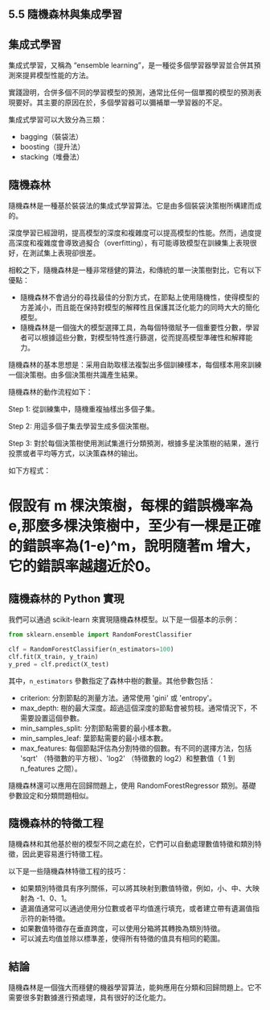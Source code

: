 ## 5.5 隨機森林與集成學習

## 集成式學習

集成式學習，又稱為 “ensemble learning”，是一種從多個學習器學習並合併其預測來提昇模型性能的方法。

實踐證明，合併多個不同的學習模型的預測，通常比任何一個單獨的模型的預測表現要好。其主要的原因在於，多個學習器可以彌補單一學習器的不足。

集成式學習可以大致分為三類：

- bagging（裝袋法）
- boosting（提升法）
- stacking（堆疊法）

## 隨機森林

隨機森林是一種基於裝袋法的集成式學習算法。它是由多個裝袋決策樹所構建而成的。

深度學習已經證明，提高模型的深度和複雜度可以提高模型的性能。然而，過度提高深度和複雜度會導致過擬合（overfitting），有可能導致模型在訓練集上表現很好，在測試集上表現卻很差。

相較之下，隨機森林是一種非常穩健的算法，和傳統的單一決策樹對比，它有以下優點：

- 隨機森林不會過分的尋找最佳的分割方式，在節點上使用隨機性，使得模型的方差減小，而且能在保持對模型的解釋性且保護其泛化能力的同時大大的簡化模型。
- 隨機森林是一個強大的模型選擇工具，為每個特徵賦予一個重要性分數，學習者可以根據這些分數，對模型特性進行篩選，從而提高模型準確性和解釋能力。

隨機森林的基本思想是：采用自助取樣法複製出多個訓練樣本，每個樣本用來訓練一個決策樹。由多個決策樹共識產生結果。

隨機森林的動作流程如下：

Step 1: 從訓練集中，隨機重複抽樣出多個子集。

Step 2: 用這多個子集去學習生成多個決策樹。

Step 3: 對於每個決策樹使用測試集進行分類預測，根據多星決策樹的結果，進行投票或者平均等方式，以決策森林的输出。

如下方程式：

# 假設有 m 棵決策樹，每棵的錯誤機率為e,那麼多棵決策樹中，至少有一棵是正確的錯誤率為(1-e)^m，說明隨著m 增大，它的錯誤率越趨近於0。

## 隨機森林的 Python 實現

我們可以通過 scikit-learn 來實現隨機森林模型。以下是一個基本的示例：

```python
from sklearn.ensemble import RandomForestClassifier

clf = RandomForestClassifier(n_estimators=100)
clf.fit(X_train, y_train)
y_pred = clf.predict(X_test)
```

其中，`n_estimators` 參數指定了森林中樹的數量。其他參數包括：

- criterion: 分割節點的測量方法。通常使用 'gini' 或 'entropy'。
- max_depth: 樹的最大深度。超過這個深度的節點會被剪枝。通常情況下，不需要設置這個參數。
- min_samples_split: 分割節點需要的最小樣本數。
- min_samples_leaf: 葉節點需要的最小樣本數。
- max_features: 每個節點評估為分割特徵的個數。有不同的選擇方法，包括 'sqrt' （特徵數的平方根）、'log2' （特徵數的 log2）和整數值（ 1 到 n_features 之間）。

隨機森林還可以應用在回歸問題上，使用 RandomForestRegressor 類別。基礎參數設定和分類問題相似。

## 隨機森林的特徵工程

隨機森林和其他基於樹的模型不同之處在於，它們可以自動處理數值特徵和類別特徵，因此更容易進行特徵工程。

以下是一些隨機森林特徵工程的技巧：

- 如果類別特徵具有序列關係，可以將其映射到數值特徵，例如，小、中、大映射為 -1、0、1。
- 遺漏值通常可以通過使用分位數或者平均值進行填充，或者建立帶有遺漏值指示符的新特徵。
- 如果數值特徵存在垂直跨度，可以使用分箱將其轉換為類別特徵。
- 可以減去均值並除以標準差，使得所有特徵的值具有相同的範圍。

## 結論

隨機森林是一個強大而穩健的機器學習算法，能夠應用在分類和回歸問題上。它不需要很多對數據進行預處理，具有很好的泛化能力。